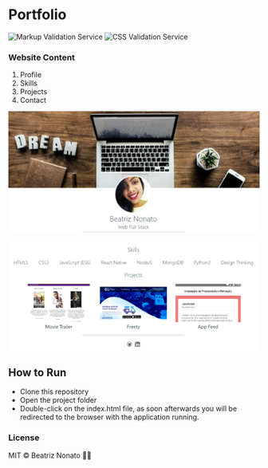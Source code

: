 # Portfolio

![Markup Validation Service](https://img.shields.io/badge/Markup%20Validation%20Service-compliant-blue.svg)
![CSS Validation Service](https://img.shields.io/badge/CSS%20Validation%20Service-compliant-blue.svg)

### Website Content

1. Profile
2. Skills
3. Projects
3. Contact

![](img/overview.png)

![](img/overview2.png)

## How to Run
- Clone this repository
- Open the project folder
- Double-click on the index.html file, as soon afterwards you will be redirected to the browser with the application running.

### License
MIT © Beatriz Nonato :woman_technologist:
